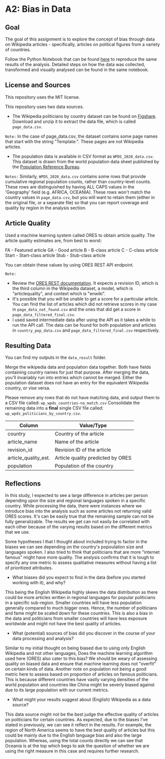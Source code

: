 # A2: Bias in Data

## Goal
The goal of this assignment is to explore the concept of bias through data on Wikipedia articles - specifically, articles on political figures from a variety of countries.

Follow the Python Notebook that can be found [here](https://github.com/smuktevi/data512hw/blob/main/data-512-a2/hcds-a2-bias.ipynb) to reproduce the same results of the analysis. Detailed steps on how the data was collected, transformed and visually analysed can be found in the same notebook.

## License and Sources

This repository uses the MIT license.  
  
This repository uses two data sources.

* The Wikipedia politicians by country dataset can be found on [Figshare](https://figshare.com/articles/dataset/Untitled_Item/5513449). Download and unzip it to extract the data file, which is called `page_data.csv`.

`Note:` In the case of page_data.csv, the dataset contains some page names that start with the string "Template:". These pages are not Wikipedia articles.

* The population data is available in CSV format as `WPDS_2020_data.csv`. This dataset is drawn from the world population data sheet published by the [Population Reference Bureau](https://www.prb.org/international/indicator/population/table/).

`Notes:` Similarly, `WPDS_2020_data.csv` contains some rows that provide cumulative regional population counts, rather than country-level counts. These rows are distinguished by having ALL CAPS values in the 'Geography' field (e.g. AFRICA, OCEANIA). These rows won't match the country values in `page_data.csv`, but you will want to retain them (either in the original file, or a separate file) so that you can report coverage and quality by region in the analysis section.

## Article Quality

Used a machine learning system called ORES to obtain article quality. The article quality estimates are, from best to worst:

FA - Featured article
GA - Good article
B - B-class article
C - C-class article
Start - Start-class article
Stub - Stub-class article

You can obtain these values by using ORES REST API endpoint. 

`Note:` 
* Review the [ORES REST documentation](https://ores.wikimedia.org/v3/#!/scoring/get_v3_scores_context_revid_model). It expects a revision ID, which is the third column in the Wikipedia dataset, a model, which is "articlequality", and context which is "enwiki".  
* It's possible that you will be unable to get a score for a particular article. You can find the list of articles which did not retrieve scores in my case in `page_data_not_found.csv` and the ones that did get a score in `page_data_filtered_final.csv`.
* I used saved intermediate data after using the API as it takes a while to run the API call. The data can be found for both population and articles in `country_pop_data.csv` and `page_data_filtered_final.csv` respectively.

## Resulting Data

You can find my outputs in the `data_result` folder.
  
Merge the wikipedia data and population data together. Both have fields containing country names for just that purpose. After merging the data, you'll invariably run into entries which cannot be merged. Either the population dataset does not have an entry for the equivalent Wikipedia country, or vise versa.  
  
Please remove any rows that do not have matching data, and output them to a CSV file called: `wp_wpds_countries-no_match.csv`
Consolidate the remaining data into a **final** single CSV file called: `wp_wpds_politicians_by_country.csv`.

|Column | Value/Type | 
| --- | --- |
country |	Country of the article
article_name |	Name of the article
revision_id |	Revision ID of the article
article_quality_est. |	Article quality predicted by ORES
population |	Population of the country
  
  
## Reflections

In this study, I expected to see a large difference in articles per person depending upon the size and regional languages spoken in a specific country. While processing the data, there were instances where we introduce bias into the analysis such as some articles not returning valid ORES scores. It's can be easily true that the remaining sample can not be fully generalizable. The results we get can not easily be correlated with each other because of the varying results based on the different metrics that we use. 

Some hypotheses I that I thought about included trying to factor in the biases we can see depending on the country's popoulation size and languages spoken. I also tried to think that politicians that are more "internet famous" might have more quality. The anslysis confirms that it is tough to specify any one metric to assess qualitative measures without having a list of prioritized attributes.

* What biases did you expect to find in the data (before you started working with it), and why?

This being the English Wikipedia highly skews the data distribution as there could be more articles written in regional languages for popular politicians in a specific sub-region. Smaller countries will have less population generally compared to much bigger ones. Hence, the number of politicians and fame might be scaled down for these countries. This is also a bias in the data and politicians from smaller countries will have less exposure worldwide and might not have the best quality of articles.

* What (potential) sources of bias did you discover in the course of your data processing and analysis?

Similar to my initial thought on being biased due to using only English Wikipedia and not other languages, Does the machine learning algorithm used here (ORES) also cater to this bias? We should be weary of assessing quality on biased data and ensure that machine learning does not "overfit" on certain kinds of data. Another note on population not being a good metric here to assess based on proportion of articles on famous politicians. This is because different countries have vastly varying densities of the world population and countries like China might be severly biased against due to its large population with our current metrics.

* What might your results suggest about (English) Wikipedia as a data source?

This data source might not be the best judge the effective quality of articles on politicians for certain countries. As expected, due to the biases I've stated in previously, we can see it reflect in the results. For example, the region of North America seems to have the best quality of articles but this could be mainly due to the English language bias and also the large population. Whereas, using the total counts directly we can see that Oceania is at the top which begs to ask the question of whether we are using the right measure in this case and requires further research.
